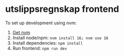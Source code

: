 utslippsregnskap frontend
==

To set up development using nvm:

1. [Get nvm](https://github.com/nvm-sh/nvm#install--update-script)
2. Install node/npm: `nvm install 16; nvm use 16`
3. Install dependencies: `npm install`
4. Run frontend: `npm run dev`

